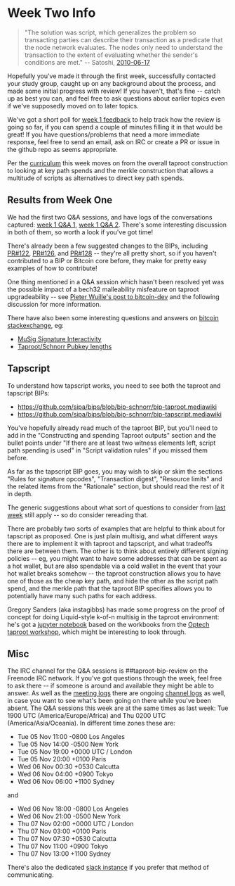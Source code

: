 # Week Two Info

> "The solution was script, which generalizes the problem so transacting parties can describe their transaction as a predicate that the node network evaluates.  The nodes only need to understand the transaction to the extent of evaluating whether the sender's conditions are met." -- Satoshi, [2010-06-17](https://bitcointalk.org/index.php?topic=195.msg1611#msg1611)

Hopefully you've made it through the first week, successfully contacted
your study group, caught up on any background about the process, and
made some initial progress with review! If you haven't, that's fine --
catch up as best you can, and feel free to ask questions about earlier
topics even if we've supposedly moved on to later topics.

We've got a short poll for [week 1 feedback](https://docs.google.com/forms/d/e/1FAIpQLSfX6OZ3rK0_EW_A2S8-TCVkeK7t_3Slagg9apVZ5dq-1eLk1w/viewform) to help track how the review is going so far, if you can spend a couple of minutes filling it in that would be great! If you have questions/problems that need a more immediate response, feel free to send an email, ask on IRC or create a PR or issue in the github repo as seems appropriate.

Per the [curriculum](Curriculum.md) this week moves on from the overall
taproot construction to looking at key path spends and the merkle
construction that allows a multitude of scripts as alternatives
to direct key path spends.

## Results from Week One

We had the first two Q&A sessions, and have logs of the conversations captured: [week 1 Q&A 1](http://www.erisian.com.au/meetbot/taproot-bip-review/2019/taproot-bip-review.2019-11-05-19.00.log.html),
[week 1 Q&A 2](http://www.erisian.com.au/meetbot/taproot-bip-review/2019/taproot-bip-review.2019-11-07-02.00.log.html). There's some interesting discussion in both of them, so worth a look if you've got time!

There's already been a few suggested changes to the BIPs, including [PR#122](https://github.com/sipa/bips/pull/122), [PR#126](https://github.com/sipa/bips/pull/126/files), and [PR#128](https://github.com/sipa/bips/pull/128/files) -- they're all pretty short, so if you haven't contributed to a BIP or Bitcoin core before, they make for pretty easy examples of how to contribute!

One thing mentioned in a Q&A session which hasn't been resolved yet was the possible impact of a bech32 malleability misfeature on taproot upgradeability -- see [Pieter Wuille's post to bitcoin-dev](https://lists.linuxfoundation.org/pipermail/bitcoin-dev/2019-November/017443.html) and the following discussion for more information.

There have also been some interesting questions and answers on [bitcoin stackexchange](https://bitcoin.stackexchange.com/), eg:
 * [MuSig Signature Interactivity](https://bitcoin.stackexchange.com/questions/91534/musig-signature-interactivity)
 * [Taproot/Schnorr Pubkey lengths](https://bitcoin.stackexchange.com/questions/91531/would-a-schnorr-pubkey-be-a-different-length-than-a-taproot-pubkey-like-p2wpkh-a)

## Tapscript

To understand how tapscript works, you need to see both the taproot and tapscript BIPs:

 * https://github.com/sipa/bips/blob/bip-schnorr/bip-taproot.mediawiki
 * https://github.com/sipa/bips/blob/bip-schnorr/bip-tapscript.mediawiki

You've hopefully already read much of the taproot BIP, but you'll need to add in the "Constructing and spending Taproot outputs" section and the bullet points under "If there are at least two witness elements left, script path spending is used" in "Script validation rules" if you missed them before.

As far as the tapscript BIP goes, you may wish to skip or skim the sections "Rules for signature opcodes", "Transaction digest", "Resource limits" and the related items from the "Rationale" section, but should read the rest of it in depth.

The generic suggestions about what sort of questions to consider from [last week](week-1.md) still apply -- so do consider rereading that.

There are probably two sorts of examples that are helpful to think about for tapscript as proposed. One is just plain multisig, and what different ways there are to implement it with taproot and tapscript, and what tradeoffs there are between them. The other is to think about entirely different signing policies -- eg, you might want to have some addresses that can be spent as a hot wallet, but are also spendable via a cold wallet in the event that your hot wallet breaks somehow -- the taproot construction allows you to have one of those as the cheap key path, and hide the other as the script path spend, and the merkle path that the taproot BIP specifies allows you to potentially have many such paths for each address.

Gregory Sanders (aka instagibbs) has made some progress on the proof of concept for doing Liquid-style k-of-n multisig in the taproot environment: he's got a [jupyter notebook](https://github.com/instagibbs/taproot-workshop/blob/liquid_tap/3.2-liquid-tapscript-case-study.ipynb) based on the workbooks from the [Optech taproot workshop](https://bitcoinops.org/en/schorr-taproot-workshop), which might be interesting to look through.

## Misc

The IRC channel for the Q&A sessions is ##taproot-bip-review on the Freenode IRC network. If you've got questions through the week, feel free to ask there -- if someone is around and available they might be able to answer. As well as the [meeting logs](http://www.erisian.com.au/meetbot/taproot-bip-review/2019/) there are ongoing [channel logs](http://www.erisian.com.au/meetbot/taproot-bip-review/2019/) as well, in case you want to see what's been going on there while you've been absent. The Q&A sessions this week are at the same times as last week: Tue 1900 UTC (America/Europe/Africa) and Thu 0200 UTC (America/Asia/Oceania). In different time zones these are:

 * Tue 05 Nov 11:00 -0800 Los Angeles
 * Tue 05 Nov 14:00 -0500 New York
 * Tue 05 Nov 19:00 +0000 UTC / London
 * Tue 05 Nov 20:00 +0100 Paris
 * Wed 06 Nov 00:30 +0530 Calcutta
 * Wed 06 Nov 04:00 +0900 Tokyo
 * Wed 06 Nov 06:00 +1100 Sydney

and

 * Wed 06 Nov 18:00 -0800 Los Angeles
 * Wed 06 Nov 21:00 -0500 New York
 * Thu 07 Nov 02:00 +0000 UTC / London
 * Thu 07 Nov 03:00 +0100 Paris
 * Thu 07 Nov 07:30 +0530 Calcutta
 * Thu 07 Nov 11:00 +0900 Tokyo
 * Thu 07 Nov 13:00 +1100 Sydney

There's also the dedicated [slack instance](https://bitcoin-review.slack.com/) if you prefer that method of communicating.

